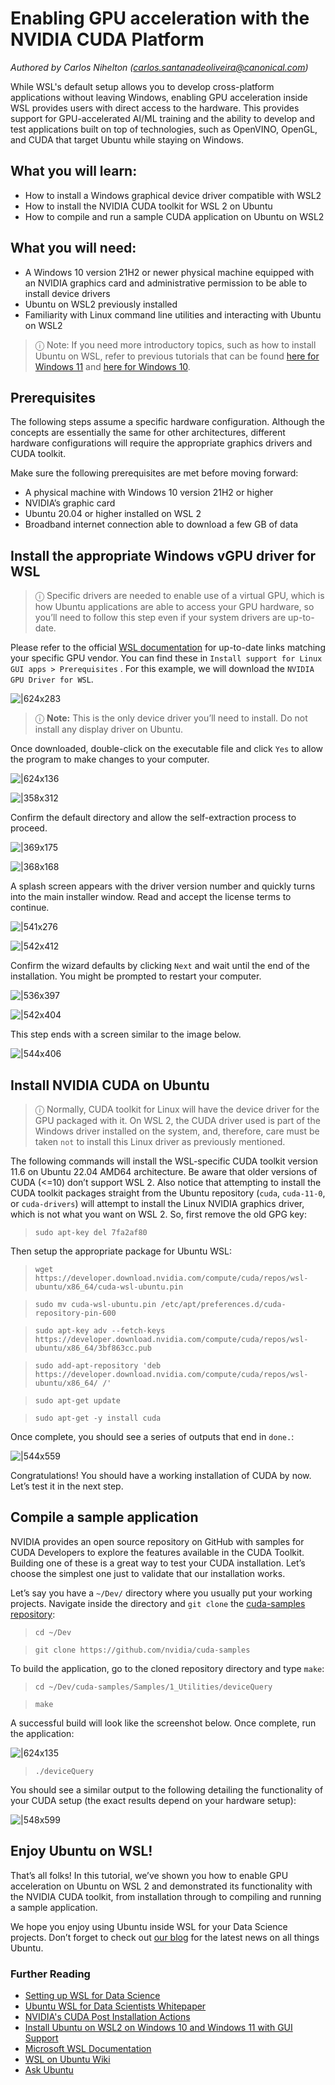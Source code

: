 # Enabling GPU acceleration with the NVIDIA CUDA Platform
*Authored by Carlos Nihelton ([carlos.santanadeoliveira@canonical.com](mailto:carlos.santanadeoliveira@canonical.com))*

While WSL's default setup allows you to develop cross-platform applications without leaving Windows, enabling GPU acceleration inside WSL provides users with direct access to the hardware. This provides support for GPU-accelerated AI/ML training and the ability to develop and test applications built on top of technologies, such as OpenVINO, OpenGL, and CUDA that target Ubuntu while staying on Windows.

## What you will learn:

* How to install a Windows graphical device driver compatible with WSL2
* How to install the NVIDIA CUDA toolkit for WSL 2 on Ubuntu
* How to compile and run a sample CUDA application on Ubuntu on WSL2

## What you will need:

* A Windows 10 version 21H2 or newer physical machine equipped with an NVIDIA graphics card and administrative permission to be able to install device drivers
* Ubuntu on WSL2 previously installed
* Familiarity with Linux command line utilities and interacting with Ubuntu on WSL2

> ⓘ Note: If you need more introductory topics, such as how to install Ubuntu on WSL, refer to previous tutorials that can be found [here for Windows 11](https://ubuntu.com/tutorials/install-ubuntu-on-wsl2-on-windows-11-with-gui-support#1-overview) and [here for Windows 10](https://ubuntu.com/tutorials/install-ubuntu-on-wsl2-on-windows-10#1-overview).


## Prerequisites

The following steps assume a specific hardware configuration. Although the concepts are essentially the same for other architectures, different hardware configurations will require the appropriate graphics drivers and CUDA toolkit.

Make sure the following prerequisites are met before moving forward:

* A physical machine with Windows 10 version 21H2 or higher
* NVIDIA’s graphic card
* Ubuntu 20.04 or higher installed on WSL 2
* Broadband internet connection able to download a few GB of data

## Install the appropriate Windows vGPU driver for WSL

> ⓘ Specific drivers are needed to enable use of a virtual GPU, which is how Ubuntu applications are able to access your GPU hardware, so you’ll need to follow this step even if your system drivers are up-to-date.

Please refer to the official [WSL documentation](https://docs.microsoft.com/en-us/windows/wsl/tutorials/gui-apps) for up-to-date links matching your specific GPU vendor. You can find these in `Install support for Linux GUI apps > Prerequisites` . For this example, we will download the `NVIDIA GPU Driver for WSL`.

![|624x283](https://lh3.googleusercontent.com/At632eOPirKgKd8OBD-sLfHui7WAa1lZSIDERr-BZNsqC28pAbX1dbAmbLbDO0aFQWvYShXJvwn42Pq7tvVkokWp5tl28oxoTlF-z0iyx3dLxiXYiq53wy17QgvxSD_Kh0Hd_l25)

> ⓘ **Note:** This is the only device driver you’ll need to install. Do not install any display driver on Ubuntu.

Once downloaded, double-click on the executable file and click `Yes` to allow the program to make changes to your computer.

![|624x136](https://lh4.googleusercontent.com/hsDq_ojZTfuOQrlUdHdJ3dpyjuzg2lSvN5idhz3QdXXvCjZo-cJwCf_fbwwy680q6ZsuryAm-D4c5nQhGh3NYRmFQp_7q0izm9Fszsb-kkCy852LICUqNXFFpbOasGFGicplhQ-T)

![|358x312](https://lh3.googleusercontent.com/ae6rEjwtpjWICy-udy6dVQSpxJdg8_Ql8LYojYiEPl_rJhQeEsppJTuViILfuHKRjiuH1q4pIuB-Wgwm-PQUiM68eQcAbiXrkc1WDbYZAXjsXHJFA9qD47E3guX2aEGr21yC8i9a)

Confirm the default directory and allow the self-extraction process to proceed.

![|369x175](https://lh5.googleusercontent.com/vEjsLLyFvRAPl4j62bXAmgbvicKJT_BsLoBtiHPSPYRgsDMd8RuFmpN1Sfbu_eOzxW2SOFBgiG4DPRQriTyfcmnFagu8z_IM47rvopk_o1f40paF2IdGWFU-7TdqowJe3tgQlGGh)

![|368x168](https://lh6.googleusercontent.com/PIGJXcLazCzqxl8vKoeWuFd0PxqQZ1KlsCRnPYEi8Yn3WmXlERJ6NUzFTSjijTuG8s_n02kbLtyfMGt2ThYJpEITjXiLQvfrrFV8sJc6YOii8QwDCsGX_rl0-m6UaTg_X4mYQ77I)

A splash screen appears with the driver version number and quickly turns into the main installer window. Read and accept the license terms to continue.

![|541x276](https://lh4.googleusercontent.com/SX3xhVRQNuWaVfpCmWI94VhZ8DuS8NIHw4ImHuWSmpr75tn-elq1pcuL4r-9CdpVKBbDCq3VgbC_QaaZi6PzJ_dTTPK2a3RrfTLcv7zrUHOngjZXLcIZwEVGoMlf83zUf_1-vZuz)

![|542x412](https://lh3.googleusercontent.com/fxMK_4rBBoIkmFbLGosmekl0BbnsILbGr3P8hERX4sQGH4x2yk93y7QyM5O-W-89Zkx00KealuDEk2cTJlosztG9u-Kb8CKQVfD7PbEETJMfCc4jZfIbvQLoR6lbOvD38p9zKuJ7)

Confirm the wizard defaults by clicking `Next` and wait until the end of the installation. You might be prompted to restart your computer.

![|536x397](https://lh3.googleusercontent.com/FQ5vOd2CNoPxksFJcuqHvpTWMP6lcu5a1vNZK6aK91EiDxMoCiCm4pq8Z5J5WZGptEObFg80L0m4KO7b3_DH8645DyMR-EvHbAM4wBzRmuBsADRthIE_udhF946AqUfSMoaHuTPb)

![|542x404](https://lh3.googleusercontent.com/FCfbRxBKnDdvVYKYTAtPA0ILSczxDmwpTmA4h3VxJWUVqgwIl9-Go1MZsYRn6trNar19oRFhWJFnVSS6Y9voOrBF9ht5na7lq8rmWKKOpK4_Q2ephb7-WnlVbLlEqOLAhPaQYyXY)

This step ends with a screen similar to the image below.

![|544x406](https://lh5.googleusercontent.com/RZDS3p48YaNDDnVkl7vgZRN_oY-qCgy5ptcYlcbc3_Gbo6ySrPumZVipUkCHvxJxgC73wKQy1uKw9co90_TQRkT_Cn8Q4Lz9ccWNJDzWWcCQNLPUmS1cMgvLpSVTA-fuilBIIdtb)

## Install NVIDIA CUDA on Ubuntu

> ⓘ Normally, CUDA toolkit for Linux will have the device driver for the GPU packaged with it. On WSL 2, the CUDA driver used is part of the Windows driver installed on the system, and, therefore, care must be taken `not` to install this Linux driver as previously mentioned.

The following commands will install the WSL-specific CUDA toolkit version 11.6 on Ubuntu 22.04 AMD64 architecture. Be aware that older versions of CUDA (<=10) don’t support WSL 2. Also notice that attempting to install the CUDA toolkit packages straight from the Ubuntu repository (`cuda`, `cuda-11-0`, or `cuda-drivers`) will attempt to install the Linux NVIDIA graphics driver, which is not what you want on WSL 2. So, first remove the old GPG key:

> `sudo apt-key del 7fa2af80`

Then setup the appropriate package for Ubuntu WSL:

> `wget https://developer.download.nvidia.com/compute/cuda/repos/wsl-ubuntu/x86_64/cuda-wsl-ubuntu.pin`

> `sudo mv cuda-wsl-ubuntu.pin /etc/apt/preferences.d/cuda-repository-pin-600`

> `sudo apt-key adv --fetch-keys https://developer.download.nvidia.com/compute/cuda/repos/wsl-ubuntu/x86_64/3bf863cc.pub`

> `sudo add-apt-repository 'deb https://developer.download.nvidia.com/compute/cuda/repos/wsl-ubuntu/x86_64/ /'`

> `sudo apt-get update`

> `sudo apt-get -y install cuda`

Once complete, you should see a series of outputs that end in `done.`:

![|544x559](https://lh3.googleusercontent.com/LOGRRLAHq7YA19ljM0eh0wpGwP1cXthB_bnDahTzxI3bziWb-qb9vZTvpAtEfKXUIghsgcNMvxTLz3xq2WquH_d_Fd34S6YAFM1UHCKjEuFTkL7nzMKAKYbDD-EInDpS2tjjZnQK7XIzijXDTg)

Congratulations! You should have a working installation of CUDA by now. Let’s test it in the next step.

## Compile a sample application

NVIDIA provides an open source repository on GitHub with samples for CUDA Developers to explore the features available in the CUDA Toolkit. Building one of these is a great way to test your CUDA installation. Let’s choose the simplest one just to validate that our installation works.

Let’s say you have a `~/Dev/` directory where you usually put your working projects. Navigate inside the directory and `git clone` the [cuda-samples repository](https://github.com/nvidia/cuda-samples):

> `cd ~/Dev`

> `git clone https://github.com/nvidia/cuda-samples`

To build the application, go to the cloned repository directory and type `make`:

> `cd ~/Dev/cuda-samples/Samples/1_Utilities/deviceQuery`

> `make`

A successful build will look like the screenshot below. Once complete, run the application:

![|624x135](https://lh5.googleusercontent.com/iN_jDkNiloSVVaGfK4Zr6nHOxa9vj-2aqKhf1jG0nxBmoN2YkA7sHXtaqiVGo8YB6hKlksq8oyzlLH1IitT6A6Jhq18D1PuwqRPRSF-bkaGTWIyTECtkO_XBzQcIMHIbeHJsX5QUHGWkloRu6w)

> `./deviceQuery`

You should see a similar output to the following detailing the functionality of your CUDA setup (the exact results depend on your hardware setup):

![|548x599](https://lh4.googleusercontent.com/0k7z_3i-WHJpebmYsRDCeHHh5DMdO-4xzsiPQz_jTuh4wRZV0-L7-5IiRlFLfIwku-VM2rKCdew_e2GieYloED-3jNEi-M8oByat6pasY7C3GHf7f3IegV2Q98faY-81w77m2Ix43BrZFBIAQw)

## Enjoy Ubuntu on WSL!

That’s all folks! In this tutorial, we’ve shown you how to enable GPU acceleration on Ubuntu on WSL 2 and demonstrated its functionality with the NVIDIA CUDA toolkit, from installation through to compiling and running a sample application.

We hope you enjoy using Ubuntu inside WSL for your Data Science projects. Don’t forget to check out [our blog](https://ubuntu.com/blog) for the latest news on all things Ubuntu.

### Further Reading

* [Setting up WSL for Data Science](https://ubuntu.com/blog/wsl-for-data-scientist)
* [Ubuntu WSL for Data Scientists Whitepaper](https://ubuntu.com/engage/ubuntu-wsl-for-data-scientists)
* [NVIDIA's CUDA Post Installation Actions](https://docs.nvidia.com/cuda/cuda-installation-guide-linux/index.html#post-installation-actions)
* [Install Ubuntu on WSL2 on Windows 10 and Windows 11 with GUI Support](https://ubuntu.com/tutorials/install-ubuntu-on-wsl2-on-windows-11-with-gui-support#6-enjoy-ubuntu-on-wsl)
* [Microsoft WSL Documentation](https://docs.microsoft.com/en-us/windows/wsl/)
* [WSL on Ubuntu Wiki](https://wiki.ubuntu.com/WSL)
* [Ask Ubuntu](https://askubuntu.com/)